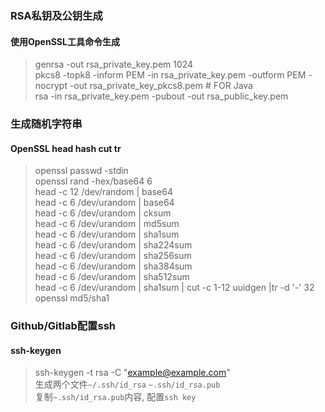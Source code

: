### RSA私钥及公钥生成

#### 使用OpenSSL工具命令生成
> genrsa -out rsa_private_key.pem 1024  
> pkcs8 -topk8 -inform PEM -in rsa_private_key.pem -outform PEM -nocrypt -out rsa_private_key_pkcs8.pem # FOR Java  
> rsa -in rsa_private_key.pem -pubout -out rsa_public_key.pem  

### 生成随机字符串
#### OpenSSL head hash cut tr
> openssl passwd -stdin  
> openssl rand -hex/base64 6  
> head -c 12 /dev/random | base64  
> head -c 6 /dev/urandom | base64  
> head -c 6 /dev/urandom | cksum  
> head -c 6 /dev/urandom | md5sum  
> head -c 6 /dev/urandom | sha1sum  
> head -c 6 /dev/urandom | sha224sum  
> head -c 6 /dev/urandom | sha256sum  
> head -c 6 /dev/urandom | sha384sum  
> head -c 6 /dev/urandom | sha512sum  
> head -c 6 /dev/urandom | sha1sum | cut -c 1-12
> uuidgen |tr -d '-' 32  
> openssl md5/sha1

### Github/Gitlab配置ssh
#### ssh-keygen
> ssh-keygen -t rsa -C "example@example.com"  
> 生成两个文件`~/.ssh/id_rsa`  `~.ssh/id_rsa.pub`  
> 复制`~.ssh/id_rsa.pub`内容, 配置`ssh key`  
>